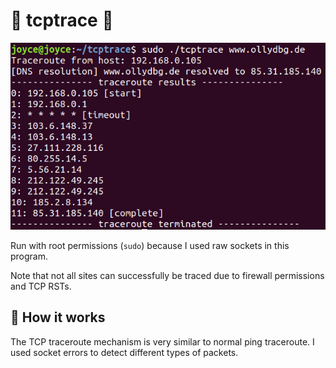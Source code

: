 # :flags: tcptrace :flags:

![Example use (after compile)](example.png)

Run with root permissions (`sudo`) because I used raw sockets in this program. 

Note that not all sites can successfully be traced due to firewall permissions and TCP RSTs.

## :dolphin: How it works

The TCP traceroute mechanism is very similar to normal ping traceroute. I used socket errors to detect different types of packets.
